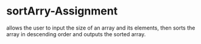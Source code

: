 # sortArry-Assignment
allows the user to input the size of an array and its elements, then sorts the array in descending order and outputs the sorted array.
